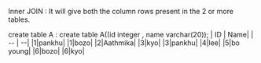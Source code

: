 Inner JOIN : It will give both the column rows present in the 2 or more tables.

create table A : create table A((id integer , name varchar(20));
| ID | Name|
| -- | --|
|1|pankhu|
|1|bozo|
|2|Aathmika|
|3|kyo|
|3|pankhu|
|4|lee|
|5|bo young|
|6|bozo|
|6|kyo|
